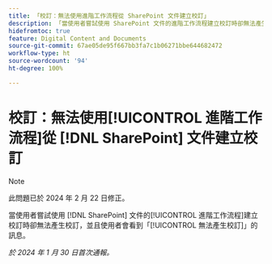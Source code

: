 ```yaml
---
title: 「校訂：無法使用進階工作流程從 SharePoint 文件建立校訂」
description: 「當使用者嘗試使用 SharePoint 文件的進階工作流程建立校訂時卻無法產生校訂，並且使用者會看到無法產生校訂的訊息。」
hidefromtoc: true
feature: Digital Content and Documents
source-git-commit: 67ae05de95f667bb3fa7c1b06271bbe644682472
workflow-type: ht
source-wordcount: '94'
ht-degree: 100%

---
```



# 校訂：無法使用[!UICONTROL 進階工作流程]從 [!DNL SharePoint] 文件建立校訂

>[!NOTE]
>
>此問題已於 2024 年 2 月 22 日修正。

當使用者嘗試使用 [!DNL SharePoint] 文件的[!UICONTROL 進階工作流程]建立校訂時卻無法產生校訂，並且使用者會看到「[!UICONTROL 無法產生校訂]」的訊息。

_於 2024 年 1 月 30 日首次通報。_
